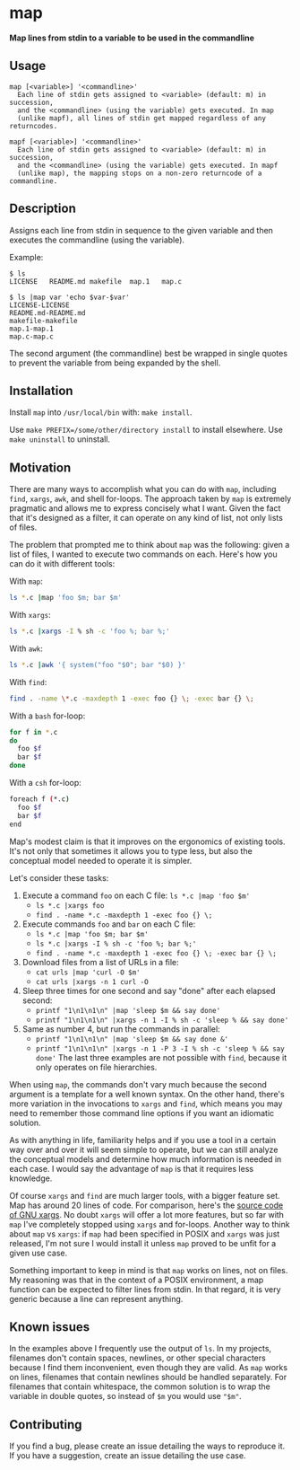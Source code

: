 # map
**Map lines from stdin to a variable to be used in the commandline**

## Usage
```
map [<variable>] '<commandline>'
  Each line of stdin gets assigned to <variable> (default: m) in succession,
  and the <commandline> (using the variable) gets executed. In map
  (unlike mapf), all lines of stdin get mapped regardless of any returncodes.

mapf [<variable>] '<commandline>'
  Each line of stdin gets assigned to <variable> (default: m) in succession,
  and the <commandline> (using the variable) gets executed. In mapf
  (unlike map), the mapping stops on a non-zero returncode of a commandline.
```

## Description
Assigns each line from stdin in sequence to the given variable and then
executes the commandline (using the variable).

Example:
```console
$ ls
LICENSE   README.md makefile  map.1   map.c
```

```console
$ ls |map var 'echo $var-$var'
LICENSE-LICENSE
README.md-README.md
makefile-makefile
map.1-map.1
map.c-map.c
```

The second argument (the commandline) best be wrapped in single quotes to
prevent the variable from being expanded by the shell.

## Installation
Install `map` into `/usr/local/bin` with: `make install`.

Use `make PREFIX=/some/other/directory install` to install elsewhere.
Use `make uninstall` to uninstall.

## Motivation
There are many ways to accomplish what you can do with `map`,
including `find`, `xargs`, `awk`, and shell for-loops. The approach
taken by `map` is extremely pragmatic and allows me to express
concisely what I want. Given the fact that it's designed as a filter,
it can operate on any kind of list, not only lists of files.

The problem that prompted me to think about `map` was the following:
given a list of files, I wanted to execute two commands on each.
Here's how you can do it with different tools:

With `map`:
```sh
ls *.c |map 'foo $m; bar $m'
```

With `xargs`:
```sh
ls *.c |xargs -I % sh -c 'foo %; bar %;'
```

With `awk`:
```sh
ls *.c |awk '{ system("foo "$0"; bar "$0) }'
```

With `find`:
```sh
find . -name \*.c -maxdepth 1 -exec foo {} \; -exec bar {} \;
```

With a `bash` for-loop:
```bash
for f in *.c
do
  foo $f
  bar $f
done
```

With a `csh` for-loop:
```sh
foreach f (*.c)
  foo $f
  bar $f
end
```

Map's modest claim is that it improves on the ergonomics of existing
tools. It's not only that sometimes it allows you to type less, but
also the conceptual model needed to operate it is simpler.

Let's consider these tasks:

1. Execute a command `foo` on each C file: `ls *.c |map 'foo $m'`
   - `ls *.c |xargs foo`
   - `find . -name *.c -maxdepth 1 -exec foo {} \;`
2. Execute commands `foo` and `bar` on each C file:
   - `ls *.c |map 'foo $m; bar $m'`
   - `ls *.c |xargs -I % sh -c 'foo %; bar %;'`
   - `find . -name *.c -maxdepth 1 -exec foo {} \; -exec bar {} \;`
3. Download files from a list of URLs in a file:
   -  `cat urls |map 'curl -O $m'`
   - `cat urls |xargs -n 1 curl -O`
4. Sleep three times for one second and say "done" after each elapsed second:
   - `printf "1\n1\n1\n" |map 'sleep $m && say done'`
   - `printf "1\n1\n1\n" |xargs -n 1 -I % sh -c 'sleep % && say done'`
5. Same as number 4, but run the commands in parallel:
   - `printf "1\n1\n1\n" |map 'sleep $m && say done &'`
   - `printf "1\n1\n1\n" |xargs -n 1 -P 3 -I % sh -c 'sleep % && say done'`
   The last three examples are not possible with `find`, because it only
   operates on file hierarchies.

When using `map`, the commands don't vary much because the second
argument is a template for a well known syntax. On the other hand,
there's more variation in the invocations to `xargs` and `find`,
which means you may need to remember those command line options if
you want an idiomatic solution.

As with anything in life, familiarity helps and if you use a tool
in a certain way over and over it will seem simple to operate, but
we can still analyze the conceptual models and determine how much
information is needed in each case. I would say the advantage of
`map` is that it requires less knowledge.

Of course `xargs` and `find` are much larger tools, with a bigger
feature set. Map has around 20 lines of code. For comparison, here's
the [source code of GNU xargs][xargs]. No doubt `xargs` will offer
a lot more features, but so far with `map` I've completely stopped
using `xargs` and for-loops. Another way to think about `map` vs
`xargs`: if `map` had been specified in POSIX and `xargs` was just
released, I'm not sure I would install it unless `map` proved to
be unfit for a given use case.

[xargs]: https://fossies.org/dox/findutils-4.7.0/xargs_8c_source.html

Something important to keep in mind is that `map` works on lines,
not on files. My reasoning was that in the context of a POSIX
environment, a map function can be expected to filter lines from
stdin. In that regard, it is very generic because a line can represent
anything.

## Known issues
In the examples above I frequently use the output of `ls`. In my
projects, filenames don't contain spaces, newlines, or other special
characters because I find them inconvenient, even though they are
valid. As `map` works on lines, filenames that contain newlines
should be handled separately. For filenames that contain whitespace,
the common solution is to wrap the variable in double quotes, so
instead of `$m` you would use `"$m"`.

## Contributing
If you find a bug, please create an issue detailing the ways to
reproduce it. If you have a suggestion, create an issue detailing
the use case.
